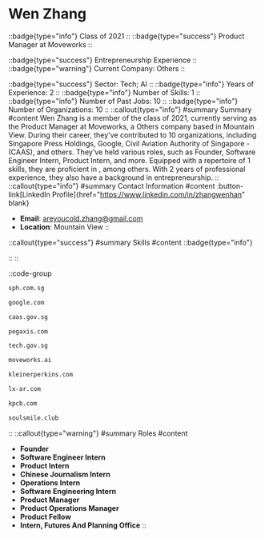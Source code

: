 # Wen Zhang
::badge{type="info"}
Class of 2021
::
::badge{type="success"}
Product Manager at Moveworks
::

::badge{type="success"}
Entrepreneurship Experience
::
::badge{type="warning"}
Current Company: Others
::

::badge{type="success"}
Sector: Tech; AI
::
::badge{type="info"}
Years of Experience: 2
::
::badge{type="info"}
Number of Skills: 1
::
::badge{type="info"}
Number of Past Jobs: 10
::
::badge{type="info"}
Number of Organizations: 10
::
::callout{type="info"}
#summary
Summary
#content
Wen Zhang is a member of the class of 2021, currently serving as the Product Manager at Moveworks, a Others company based in Mountain View. During their career, they've contributed to 10 organizations, including Singapore Press Holdings, Google, Civil Aviation Authority of Singapore - (CAAS), and others. They've held various roles, such as Founder, Software Engineer Intern, Product Intern, and more. Equipped with a repertoire of 1 skills, they are proficient in , among others.  With 2 years of professional experience, they also have a background in entrepreneurship.
::
::callout{type="info"}
#summary
Contact Information
#content
:button-link[LinkedIn Profile]{href="https://www.linkedin.com/in/zhangwenhan" blank}
- **Email**: areyoucold.zhang@gmail.com
- **Location**: Mountain View
::

::callout{type="success"}
#summary
Skills
#content
::badge{type="info"}

::
::

::code-group
```bash [Singapore Press Holdings]
sph.com.sg
```
```bash [Google]
google.com
```
```bash [Civil Aviation Authority of Singapore - (CAAS)]
caas.gov.sg
```
```bash [Pegaxis]
pegaxis.com
```
```bash [GovTech Singapore]
tech.gov.sg
```
```bash [Moveworks]
moveworks.ai
```
```bash [KPCB]
kleinerperkins.com
```
```bash [Lingxi AR]
lx-ar.com
```
```bash [Kleiner Perkins Caufield & Byers]
kpcb.com
```
```bash [Soulsmile Club]
soulsmile.club
```
::
::callout{type="warning"}
#summary
Roles
#content
- **Founder**
- **Software Engineer Intern**
- **Product Intern**
- **Chinese Journalism Intern**
- **Operations Intern**
- **Software Engineering Intern**
- **Product Manager**
- **Product Operations Manager**
- **Product Fellow**
- **Intern, Futures And Planning Office**
::

